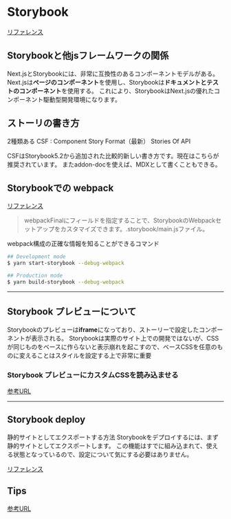 # Storybook

[リファレンス](https://storybook.js.org/blog/get-started-with-storybook-and-next-js/)

## Storybookと他jsフレームワークの関係

Next.jsとStorybookには、非常に互換性のあるコンポーネントモデルがある。
Next.jsは**ページのコンポーネント**を使用し、Storybookは**ドキュメントとテストのコンポーネント**を使用する。
これにより、StorybookはNext.jsの優れたコンポーネント駆動型開発環境になります。

## ストーリの書き方

2種類ある
CSF : Component Story Format（最新）
Stories Of API

CSFはStorybook5.2から追加された比較的新しい書き方です。現在はこちらが推奨されています。
またaddon-docを使えば、MDXとして書くこともできる。

## Storybookでの webpack

[リファレンス](https://storybook.js.org/docs/react/builders/webpack)

>webpackFinalにフィールドを指定することで、StorybookのWebpackセットアップをカスタマイズできます。.storybook/main.jsファイル。

webpack構成の正確な情報を知ることができるコマンド
```sh
## Development mode
$ yarn start-storybook --debug-webpack

## Production mode
$ yarn build-storybook --debug-webpack
```

---

## Storybook プレビューについて

Storybookのプレビューは**iframe**になっており、ストーリーで設定したコンポーネントが表示される。
Storybookは実際のサイト上での開発ではないが、CSSが同じものをベースに作らないと表示崩れを起こすので、ベースCSSを任意のものに変えることはスタイルを設定する上で非常に重要

### Storybook プレビューにカスタムCSSを読み込ませる

[参考URL](https://qiita.com/judah/items/ee735a899bf3782d7222)

---

## Storybook deploy

静的サイトとしてエクスポートする方法
Storybookをデプロイするには、まず静的サイトとしてエクスポートします。
この機能はすでに組み込まれて、使える状態となっているので、設定について気にする必要はありません。

[リファレンス](https://storybook.js.org/tutorials/intro-to-storybook/react/ja/deploy/)

## Tips

[参考URL](https://blog.microcms.io/storybook-react-use/)